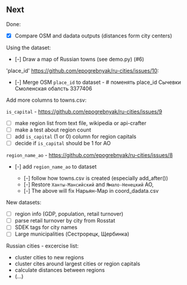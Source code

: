 ## Next

Done:

- [x] Compare OSM and dadata outputs (distances form city centers)

Using the dataset:

- [-] Draw a map of Russian towns (see demo.py) (#6)

'place_id' https://github.com/epogrebnyak/ru-cities/issues/10:

- [-] Merge OSM `place_id` to dataset - # поменять place_id Сычевки Смоленская обалсть 3377406

Add more columns to towns.csv:

`is_capital` - https://github.com/epogrebnyak/ru-cities/issues/9

- [ ] make region list from text file, wikipedia or api-crafter
- [ ] make a test about region count
- [ ] add `is_capital` (1 or 0) column for region capitals
- [ ] decide if `is_capital` should be 1 for AO

`region_name_ao` - https://github.com/epogrebnyak/ru-cities/issues/8

- [-] add `region_name_ao` to dataset

  - [-] follow how towns.csv is created (especially add_after())
  - [-] Restore `Ханты-Мансийский` and `Ямало-Ненецкий` АО,
  - [-] The above will fix Нарьян-Мар in coord_dadata.csv

New datasets:

- [ ] region info (GDP, population, retail turnover)
- [ ] parse retail turnover by city from Rosstat
- [ ] SDEK tags for city names
- [ ] Large municipalities (Сестрорецк, Щербинка)

Russian cities - excercise list:

- cluster cities to new regions
- cluster cites around largest cities or region capitals
- calculate distances between regions
- (...)
